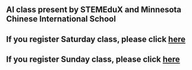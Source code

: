 ## AI class present by STEMEduX and Minnesota Chinese International School

## If you register Saturday class, please click [here](./Saturday/README.md)
## If you register Sunday class, please click [here](./Sunday/README.md)
